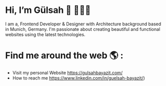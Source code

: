 # Hi, I’m Gülsah 👋 👩🏾‍💻
I am a, Frontend Developer & Designer
with Architecture background based in Munich, Germany.
I'm passionate about creating beautiful and functional websites using the latest technologies.
# Find me around the web 🌎 :
- Visit my personal Website https://gulsahbayazit.com/
- How to reach me https://www.linkedin.com/in/guelsah-bayazit/)

<!---
gulsahbayazit/gulsahbayazit is a ✨ special ✨ repository because its `README.md` (this file) appears on your GitHub profile.
You can click the Preview link to take a look at your changes.
--->
